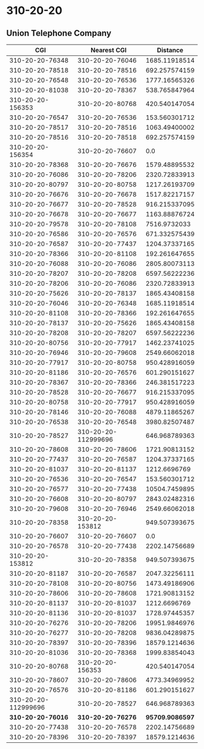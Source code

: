# 310-20-20
## Union Telephone Company


| CGI | Nearest CGI | Distance |
|-----|-------------|----------|
| 310-20-20-76348 | 310-20-20-76046 | 1685.11918514 |
| 310-20-20-78518 | 310-20-20-78516 | 692.257574159 |
| 310-20-20-76548 | 310-20-20-76536 | 1777.16565326 |
| 310-20-20-81038 | 310-20-20-78367 | 538.765847964 |
| 310-20-20-156353 | 310-20-20-80768 | 420.540147054 |
| 310-20-20-76547 | 310-20-20-76536 | 153.560301712 |
| 310-20-20-78517 | 310-20-20-78516 | 1063.49400002 |
| 310-20-20-78516 | 310-20-20-78518 | 692.257574159 |
| 310-20-20-156354 | 310-20-20-76607 | 0.0 |
| 310-20-20-78368 | 310-20-20-76676 | 1579.48895532 |
| 310-20-20-76086 | 310-20-20-78206 | 2320.72833913 |
| 310-20-20-80797 | 310-20-20-80758 | 1217.26193709 |
| 310-20-20-76676 | 310-20-20-76678 | 1517.82217157 |
| 310-20-20-76677 | 310-20-20-78528 | 916.215337095 |
| 310-20-20-76678 | 310-20-20-76677 | 1163.88876724 |
| 310-20-20-79578 | 310-20-20-78108 | 7516.9732033 |
| 310-20-20-76586 | 310-20-20-76576 | 671.332575439 |
| 310-20-20-76587 | 310-20-20-77437 | 1204.37337165 |
| 310-20-20-78366 | 310-20-20-81108 | 192.261647655 |
| 310-20-20-76088 | 310-20-20-76086 | 2805.80073113 |
| 310-20-20-78207 | 310-20-20-78208 | 6597.56222236 |
| 310-20-20-78206 | 310-20-20-76086 | 2320.72833913 |
| 310-20-20-75626 | 310-20-20-78137 | 1865.43408158 |
| 310-20-20-76046 | 310-20-20-76348 | 1685.11918514 |
| 310-20-20-81108 | 310-20-20-78366 | 192.261647655 |
| 310-20-20-78137 | 310-20-20-75626 | 1865.43408158 |
| 310-20-20-78208 | 310-20-20-78207 | 6597.56222236 |
| 310-20-20-80756 | 310-20-20-77917 | 1462.23741025 |
| 310-20-20-76946 | 310-20-20-79608 | 2549.66062018 |
| 310-20-20-77917 | 310-20-20-80758 | 950.428916059 |
| 310-20-20-81186 | 310-20-20-76576 | 601.290151627 |
| 310-20-20-78367 | 310-20-20-78366 | 246.381517223 |
| 310-20-20-78528 | 310-20-20-76677 | 916.215337095 |
| 310-20-20-80758 | 310-20-20-77917 | 950.428916059 |
| 310-20-20-78146 | 310-20-20-76088 | 4879.11865267 |
| 310-20-20-76538 | 310-20-20-76548 | 3980.82507487 |
| 310-20-20-78527 | 310-20-20-112999696 | 646.968789363 |
| 310-20-20-78608 | 310-20-20-78606 | 1721.90813152 |
| 310-20-20-77437 | 310-20-20-76587 | 1204.37337165 |
| 310-20-20-81037 | 310-20-20-81137 | 1212.6696769 |
| 310-20-20-76536 | 310-20-20-76547 | 153.560301712 |
| 310-20-20-76577 | 310-20-20-77438 | 10504.7459895 |
| 310-20-20-76608 | 310-20-20-80797 | 2843.02482316 |
| 310-20-20-79608 | 310-20-20-76946 | 2549.66062018 |
| 310-20-20-78358 | 310-20-20-153812 | 949.507393675 |
| 310-20-20-76607 | 310-20-20-76607 | 0.0 |
| 310-20-20-76578 | 310-20-20-77438 | 2202.14756689 |
| 310-20-20-153812 | 310-20-20-78358 | 949.507393675 |
| 310-20-20-81187 | 310-20-20-76587 | 2047.32256111 |
| 310-20-20-78108 | 310-20-20-80756 | 1473.49186906 |
| 310-20-20-78606 | 310-20-20-78608 | 1721.90813152 |
| 310-20-20-81137 | 310-20-20-81037 | 1212.6696769 |
| 310-20-20-81136 | 310-20-20-81037 | 1728.97445357 |
| 310-20-20-76276 | 310-20-20-78206 | 19951.9846976 |
| 310-20-20-76277 | 310-20-20-78208 | 9836.04289875 |
| 310-20-20-78397 | 310-20-20-78396 | 18579.1214636 |
| 310-20-20-81036 | 310-20-20-78368 | 1999.83854043 |
| 310-20-20-80768 | 310-20-20-156353 | 420.540147054 |
| 310-20-20-78607 | 310-20-20-78606 | 4773.34969952 |
| 310-20-20-76576 | 310-20-20-81186 | 601.290151627 |
| 310-20-20-112999696 | 310-20-20-78527 | 646.968789363 |
| **310-20-20-76016** | **310-20-20-76276** | **95709.9086597** |
| 310-20-20-77438 | 310-20-20-76578 | 2202.14756689 |
| 310-20-20-78396 | 310-20-20-78397 | 18579.1214636 |
